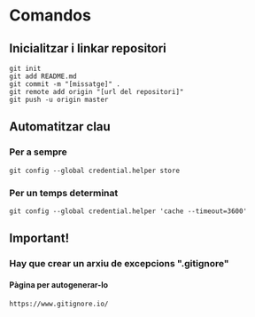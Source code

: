 # Comandos
## Inicialitzar i linkar repositori
```
git init
git add README.md
git commit -m "[missatge]" .
git remote add origin "[url del repositori]"
git push -u origin master

```
## Automatitzar clau
### Per a sempre
```
git config --global credential.helper store
```

### Per un temps determinat
```
git config --global credential.helper 'cache --timeout=3600'
```
## Important!
### Hay que crear un arxiu de excepcions ".gitignore"
#### Pàgina per autogenerar-lo
```
https://www.gitignore.io/
```

